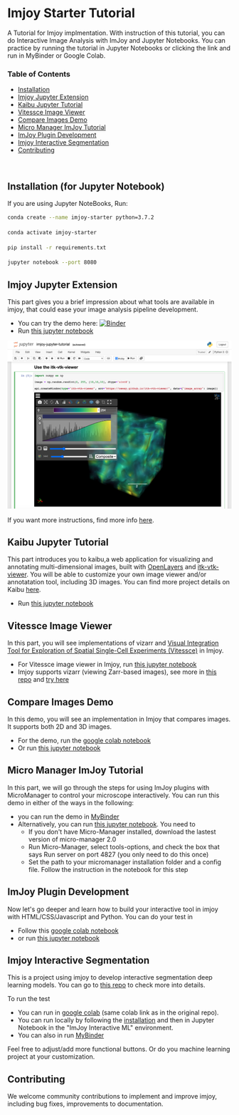 # Imjoy Starter Tutorial
A Tutorial for Imjoy implmentation. With instruction of this tutorial, you can do Interactive Image Analysis with ImJoy and Jupyter Notebooks. You can practice by running the tutorial in Jupyter Notebooks or clicking the link and run in MyBinder or Google Colab. 
 
### Table of Contents
- <a href='#installation-for-jupyter-notebook'>Installation</a>
- <a href='#imjoy-jupyter-extension'>Imjoy Jupyter Extension</a>
- <a href='#kaibu-jupyter-tutorial'>Kaibu Jupyter Tutorial</a>
- <a href='#vitessce-image-viewer'>Vitessce Image Viewer</a>
- <a href='#compare-images-demo'>Compare Images Demo</a>
- <a href='#micro-manager-imJoy-tutorial'>Micro Manager ImJoy Tutorial</a>
- <a href='#imJoy-plugin-development'>ImJoy Plugin Development</a>
- <a href='#imjoy-interactive-segmentation'>Imjoy Interactive Segmentation</a>
- <a href='#contributing'>Contributing</a>

&nbsp;
&nbsp;
&nbsp;
&nbsp;

## Installation (for Jupyter Notebook)
If you are using Jupyter NoteBooks, Run:
```bash
conda create --name imjoy-starter python=3.7.2

conda activate imjoy-starter

pip install -r requirements.txt

jupyter notebook --port 8080
```

## Imjoy Jupyter Extension
This part gives you a brief impression about what tools are available in imjoy, that could ease your image analysis pipeline development.
- You can try the demo here: [![Binder](https://mybinder.org/badge_logo.svg)](https://mybinder.org/v2/gh/imjoy-team/imjoy-binder-image/master?filepath=imjoy-jupyter-tutorial.ipynb)
- Run [this jupyter notebook](https://github.com/imjoy-team/imjoy-starter/tree/master/notebooks/imjoy-jupyter-tutorial.ipynb)  

![](https://raw.githubusercontent.com/imjoy-team/imjoy-binder-image/master/screenshot-imjoy-notebook.png)

If you want more instructions, find more info [here](https://github.com/imjoy-team/imjoy-jupyter-extension).


## Kaibu Jupyter Tutorial
This part introduces you to kaibu,a web application for visualizing and annotating multi-dimensional images, built with [OpenLayers](https://openlayers.org/) and [itk-vtk-viewer](https://kitware.github.io/itk-vtk-viewer/). You will be able to customize your own image viewer and/or annotatation tool, including 3D images.
You can find more project details on Kaibu [here](https://github.com/imjoy-team/kaibu).
- Run [this jupyter notebook](https://github.com/imjoy-team/imjoy-starter/tree/master/notebooks/Kaibu-jupyter-tutorial.ipynb)


## Vitessce Image Viewer
In this part, you will see implementations of vizarr and [Visual Integration Tool for Exploration of Spatial Single-Cell Experiments (Vitessce)](https://github.com/hubmapconsortium/vitessce) in Imjoy.
- For Vitessce image viewer in Imjoy, run [this jupyter notebook](https://github.com/imjoy-team/imjoy-starter/tree/master/notebooks/vitessce-image-viewer-imjoy.ipynb)
- Imjoy supports vizarr (viewing Zarr-based images), see more in [this repo](https://github.com/hms-dbmi/vizarr) and [try here](https://imjoy.io/#/app?workspace=vizarr&plugin=https://github.com/hms-dbmi/vizarr/blob/master/example/VizarrDemo.imjoy.html)


## Compare Images Demo
In this demo, you will see an implementation in Imjoy that compares images. It supports both 2D and 3D images.
- For the demo, run the [google colab notebook](https://colab.research.google.com/drive/1w3OvjhPGm7rNtWYcSe4nZjkG_9CCMeBS?usp=sharing)
- Or run [this jupyter notebook](https://github.com/imjoy-team/imjoy-starter/tree/master/notebooks/CompareImagesDemo.ipynb)


## Micro Manager ImJoy Tutorial
In this part, we will go through the steps for using ImJoy plugins with MicroManager to control your microscope interactively.
You can run this demo in either of the ways in the following:
- you can run the demo in [MyBinder](https://mybinder.org/v2/gh/imjoy-team/micro-manager-imjoy/master?filepath=Micro-Manager-ImJoy-Tutorial.ipynb)
- Alternatively, you can run [this jupyter notebook](https://github.com/imjoy-team/imjoy-starter/tree/master/notebooks/Micro-Manager-ImJoy-Tutorial.ipynb). You need to
  * If you don't have Micro-Manager installed, download the lastest version of micro-manager 2.0
  * Run Micro-Manager, select tools-options, and check the box that says Run server on port 4827 (you only need to do this once)
  * Set the path to your micromanager installation folder and a config file. Follow the instruction in the notebook for this step


## ImJoy Plugin Development
Now let's go deeper and learn how to build your interactive tool in imjoy with HTML/CSS/Javascript and Python.
You can do your test in
- Follow this [google colab notebook](https://colab.research.google.com/drive/17eQfwRGRxi8BREGnbh7rb2jIr4Lu02CX?usp=sharing)
- or run [this jupyter notebook](https://github.com/imjoy-team/imjoy-starter/tree/master/notebooks/Tutorial-for-ImJoy-plugin-development.ipynb)


## Imjoy Interactive Segmentation
This is a project using imjoy to develop interactive segmentation deep learning models.
You can go to [this repo](https://github.com/imjoy-team/imjoy-interactive-segmentation) to check more into details.

To run the test
- You can run in [google colab](https://colab.research.google.com/github/imjoy-team/imjoy-interactive-segmentation/blob/master/Tutorial.ipynb) (same colab link as in the original repo).
- You can run locally by following the [installation](https://github.com/imjoy-team/imjoy-interactive-segmentation#installation) and then in Jupyter Notebook in the "ImJoy Interactive ML" environment.
- You can also in run [MyBinder](https://mybinder.org/v2/gh/imjoy-team/imjoy-interactive-segmentation/master?filepath=Tutorial.ipynb)

Feel free to adjust/add more functional buttons. Or do you machine learning project at your customization.


## Contributing
We welcome community contributions to implement and improve imjoy, including bug fixes, improvements to documentation.